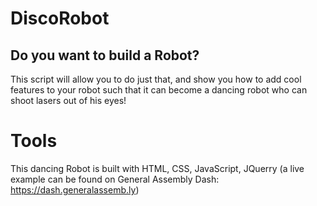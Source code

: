 # DiscoRobot

## Do you want to build a Robot? 

This script will allow you to do just that, and show you how to add cool features to your robot such that it can become a dancing robot who can shoot lasers out of his eyes!

# Tools
This dancing Robot is built with HTML, CSS, JavaScript, JQuerry
(a live example can be found on General Assembly Dash: https://dash.generalassemb.ly) 

